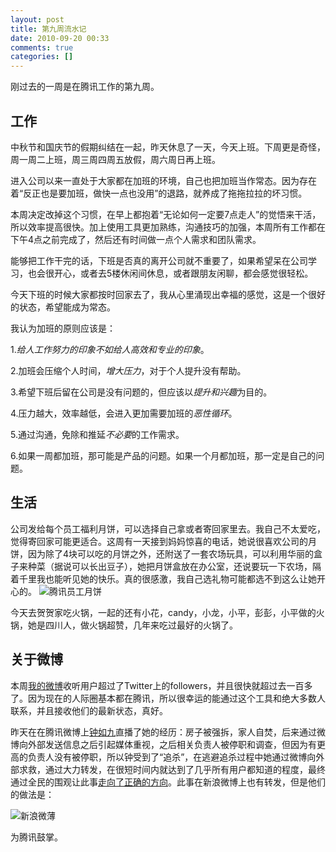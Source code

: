 ```yaml
---
layout: post
title: 第九周流水记
date: 2010-09-20 00:33
comments: true
categories: []
---
```

刚过去的一周是在腾讯工作的第九周。
<h2>工作</h2>
中秋节和国庆节的假期纠结在一起，昨天休息了一天，今天上班。下周更是奇怪，周一周二上班，周三周四周五放假，周六周日再上班。

进入公司以来一直处于大家都在加班的环境，自己也把加班当作常态。因为存在着“反正也是要加班，做快一点也没用”的退路，就养成了拖拖拉拉的坏习惯。



本周决定改掉这个习惯，在早上都抱着“无论如何一定要7点走人”的觉悟来干活，所以效率提高很快。加上使用工具更加熟练，沟通技巧的加强，本周所有工作都在下午4点之前完成了，然后还有时间做一点个人需求和团队需求。

能够把工作干完的话，下班是否真的离开公司就不重要了，如果希望呆在公司学习，也会很开心，或者去5楼休闲间休息，或者跟朋友闲聊，都会感觉很轻松。

今天下班的时候大家都按时回家去了，我从心里涌现出幸福的感觉，这是一个很好的状态，希望能成为常态。

我认为加班的原则应该是：

1.<em>给人工作努力的印象不如给人高效和专业的印象</em>。

2.加班会压缩个人时间，<em>增大压力</em>，对于个人提升没有帮助。

3.希望下班后留在公司是没有问题的，但应该以<em>提升和兴趣</em>为目的。

4.压力越大，效率越低，会进入更加需要加班的<em>恶性循环</em>。

5.通过沟通，免除和推延<em>不必要</em>的工作需求。

6.如果一周都加班，那可能是产品的问题。如果一个月都加班，那一定是自己的问题。
<h2>生活</h2>
公司发给每个员工福利月饼，可以选择自己拿或者寄回家里去。我自己不太爱吃，觉得寄回家可能更适合。这周有一天接到妈妈惊喜的电话，她说很喜欢公司的月饼，因为除了4块可以吃的月饼之外，还附送了一套农场玩具，可以利用华丽的盒子来种菜（据说可以长出豆子），她把月饼盒放在办公室，还说要玩一下农场，隔着千里我也能听见她的快乐。真的很感激，我自己选礼物可能都选不到这么让她开心的。

<img class="aligncenter size-full wp-image-260" title="腾讯员工月饼" src="http://yuguo.us/files/2010/09/2000.jpg" alt="腾讯员工月饼"   />

今天去贺贺家吃火锅，一起的还有小花，candy，小龙，小平，彭彭，小平做的火锅，她是四川人，做火锅超赞，几年来吃过最好的火锅了。
<h2>关于微博</h2>
本周<a href="http://t.qq.com/chandleryu">我的微博</a>收听用户超过了Twitter上的followers，并且很快就超过去一百多了。因为现在的人际圈基本都在腾讯，所以很幸运的能通过这个工具和绝大多数人联系，并且接收他们的最新状态，真好。

昨天在在腾讯微博上<a href="http://t.qq.com/zhongxiaojiu">钟如九</a>直播了她的经历：房子被强拆，家人自焚，后来通过微博向外部发送信息之后引起媒体重视，之后相关负责人被停职和调查，但因为有更高的负责人没有被停职，所以钟受到了“追杀”，在逃避追杀过程中她通过微博向外部求救，通过大力转发，在很短时间内就达到了几乎所有用户都知道的程度，最终通过全民的围观让此事<a href="http://view.news.qq.com/zt2010/yi/index.htm">走向了正确的方向</a>。此事在新浪微博上也有转发，但是他们的做法是：

<img class="aligncenter size-full wp-image-264" title="新浪微薄" src="http://yuguo.us/files/2010/09/2010-9-20-0-26-00.png" alt="新浪微薄"   />

为腾讯鼓掌。
